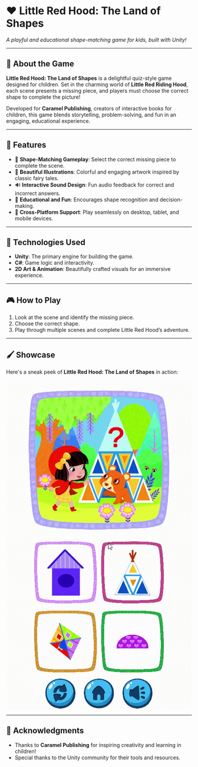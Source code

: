 # ❤️ **Little Red Hood: The Land of Shapes**  
*A playful and educational shape-matching game for kids, built with Unity!*  

---

## 📖 **About the Game**  
**Little Red Hood: The Land of Shapes** is a delightful quiz-style game designed for children. Set in the charming world of **Little Red Riding Hood**, each scene presents a missing piece, and players must choose the correct shape to complete the picture!  

Developed for **Caramel Publishing**, creators of interactive books for children, this game blends storytelling, problem-solving, and fun in an engaging, educational experience.  

---

## 🚀 **Features**  
- 🔲 **Shape-Matching Gameplay**: Select the correct missing piece to complete the scene.  
- 🎨 **Beautiful Illustrations**: Colorful and engaging artwork inspired by classic fairy tales.  
- 🔊 **Interactive Sound Design**: Fun audio feedback for correct and incorrect answers.  
- 🧠 **Educational and Fun**: Encourages shape recognition and decision-making.  
- 📱 **Cross-Platform Support**: Play seamlessly on desktop, tablet, and mobile devices.  

---

## 💪 **Technologies Used**  
- **Unity**: The primary engine for building the game.  
- **C#**: Game logic and interactivity.  
- **2D Art & Animation**: Beautifully crafted visuals for an immersive experience.  

---

## 🎮 **How to Play**  
1. Look at the scene and identify the missing piece.  
2. Choose the correct shape.   
3. Play through multiple scenes and complete Little Red Hood’s adventure.  

---

## 🖌 **Showcase**  
Here's a sneak peek of **Little Red Hood: The Land of Shapes** in action:  

<div align="center">  
    <img src="gameplay-redhood.gif" alt="Little Red Hood Gameplay">  
</div>  

---

## 💌 **Acknowledgments**  
- Thanks to **Caramel Publishing** for inspiring creativity and learning in children!  
- Special thanks to the Unity community for their tools and resources.  
